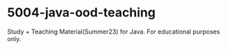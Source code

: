# 5004-java-ood-teaching

Study + Teaching Material(Summer23) for Java. For educational purposes only.
